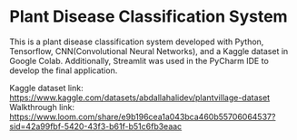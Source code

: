 # Plant Disease Classification System

This is a plant disease classification system developed with Python, Tensorflow, CNN(Convolutional Neural Networks), and a Kaggle dataset in Google Colab. Additionally, Streamlit was used in the PyCharm IDE to develop the final application. 

Kaggle dataset link: https://www.kaggle.com/datasets/abdallahalidev/plantvillage-dataset
Walkthrough link: https://www.loom.com/share/e9b196cea1a043bca460b55706064537?sid=42a99fbf-5420-43f3-b61f-b51c6fb3eaac
